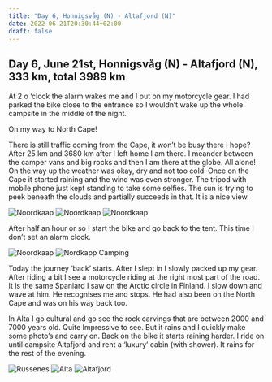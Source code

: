 ```yaml
---
title: "Day 6, Honnigsvåg (N) - Altafjord (N)"
date: 2022-06-21T20:30:44+02:00
draft: false
---
```

## Day 6, June 21st, Honnigsvåg (N) - Altafjord (N), 333 km, total 3989 km
At 2 o ‘clock the alarm wakes me and I put on my motorcycle gear.
I had parked the bike close to the entrance so I wouldn’t wake up the whole campsite in the middle of the night.

On my way to North Cape!

There is still traffic coming from the Cape, it won’t be busy there I hope?
After 25 km and 3680 km after I left home I am there. I meander between the camper vans and big rocks
and then I am there at the globe. All alone!
On the way up the weather was okay, dry and not too cold. Once on the Cape it started raining and the
wind was even stronger. The tripod with mobile phone just kept standing to take some selfies. The sun is
trying to peek beneath the clouds and partially succeeds in that. It is a nice view.

![Noordkaap](/images/noordkaap2022-06-21-01-noordkaap-r.jpg "Noordkaap")
![Noordkaap](/images/noordkaap2022-06-21-02-noordkaap-r.jpg "Noordkaap")
![Noordkaap](/images/noordkaap2022-06-21-03-noordkaap-r.jpg "Noordkaap")

After half an hour or so I start the bike and go back to the tent. This time I don’t set an alarm clock.

![Noordkaap](/images/noordkaap2022-06-21-04-rendieren-r.jpg "Noordkaap")
![Nordkapp Camping](/images/noordkaap2022-06-21-05-nordkapp-camping-r.jpg "Nordkapp Camping")

Today the journey ‘back’ starts. After I slept in I slowly packed up my gear.
After riding a bit I see a motorcycle riding at the right most part of the road. It is the same Spaniard
I saw on the Arctic circle in Finland. I slow down and wave at him. He recognises me and stops. He
had also been on the North Cape and was on his way back too.

In Alta I go cultural and go see the rock carvings that are between 2000 and 7000 years old. Quite
Impressive to see. But it rains and I quickly make some photo’s and carry on.
Back on the bike it starts raining harder. I ride on until campsite Altafjord and rent a ‘luxury’ cabin (with shower).
It rains for the rest of the evening.

![Russenes](/images/noordkaap2022-06-21-06-russenes-r.jpg "Russenes")
![Alta](/images/noordkaap2022-06-21-07-alta-r.jpg "Alta")
![Altafjord](/images/noordkaap2022-06-21-08-altafjord-r.jpg "Altafjord")
